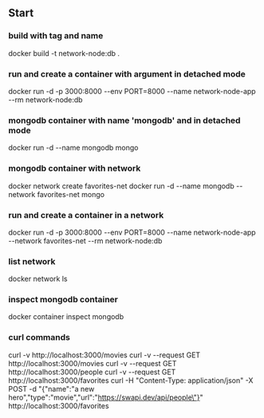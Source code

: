 ## Start

### build with tag and name 
 
docker build -t network-node:db .

### run and create a container with argument in detached mode 

docker run -d -p 3000:8000 --env PORT=8000 --name network-node-app --rm network-node:db 

### mongodb container with name 'mongodb' and in detached mode 

docker run -d --name mongodb mongo 

### mongodb container with network  

docker network create favorites-net 
docker run -d --name mongodb --network favorites-net mongo 

### run and create a container in a network 

docker run -d -p 3000:8000 --env PORT=8000 --name network-node-app --network favorites-net --rm network-node:db 

### list network 
docker network ls 

### inspect mongodb container 

docker container inspect mongodb 

### curl commands 

curl -v http://localhost:3000/movies 
curl -v --request GET http://localhost:3000/movies
curl -v --request GET http://localhost:3000/people
curl -v --request GET http://localhost:3000/favorites
curl -H "Content-Type: application/json" -X POST -d "{\"name\":\"a new hero\",\"type\":\"movie\",\"url\":\"https://swapi.dev/api/people\"}" http://localhost:3000/favorites
